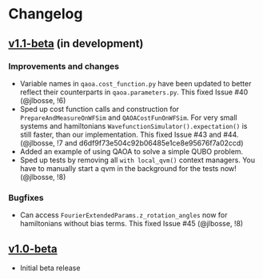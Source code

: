 # Changelog

## [v1.1-beta](https://gitlab.com/entropica/entropica_qaoa/tree/dev) (in development)

### Improvements and changes
- Variable names in `qaoa.cost_function.py` have been updated to better reflect
  their counterparts in `qaoa.parameters.py`. This fixed Issue #40 
  (@jlbosse, !6)
- Sped up cost function calls and construction for `PrepareAndMeasureOnWFSim`
  and `QAOACostFunOnWFSim`. For very small systems and hamiltonians
  `WavefunctionSimulator().expectation()` is still faster, than our implementation. This fixed Issue #43 and #44.
  (@jlbosse, !7 and d6df9f73e504c92b06485e1ce8e95676f7a02ccd)
- Added an example of using QAOA to solve a simple QUBO problem.
- Sped up tests by removing all `with local_qvm()` context managers. You have
  to manually start a qvm in the background for the tests now!
  (@jlbosse, !8)

### Bugfixes
- Can access `FourierExtendedParams.z_rotation_angles` now for hamiltonians
  without bias terms. This fixed Issue #45
  (@jlbosse, !8)


## [v1.0-beta](https://github.com/entropicalabs/entropica_qaoa/releases/tag/1.0)

- Initial beta release
